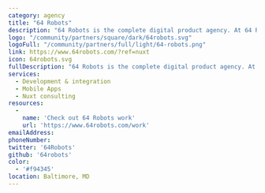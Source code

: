 ```yaml
---
category: agency
title: "64 Robots"
description: "64 Robots is the complete digital product agency. At 64 Robots, everything is personal. We pride ourselves on their unique intersection of high quality code, excellent design, and personal touch."
logo: "/community/partners/square/dark/64robots.svg"
logoFull: "/community/partners/full/light/64-robots.png"
link: https://www.64robots.com/?ref=nuxt
icon: 64robots.svg
fullDescription: "64 Robots is the complete digital product agency. At 64 Robots, everything is personal. We pride ourselves on their unique intersection of high quality code, excellent design, and personal touch."
services:
  - Development & integration
  - Mobile Apps
  - Nuxt consulting
resources:
  -
    name: 'Check out 64 Robots work'
    url: 'https://www.64robots.com/work'
emailAddress:
phoneNumber:
twitter: '64Robots'
github: '64robots'
color:
  - '#f94345'
location: Baltimore, MD
---
```

